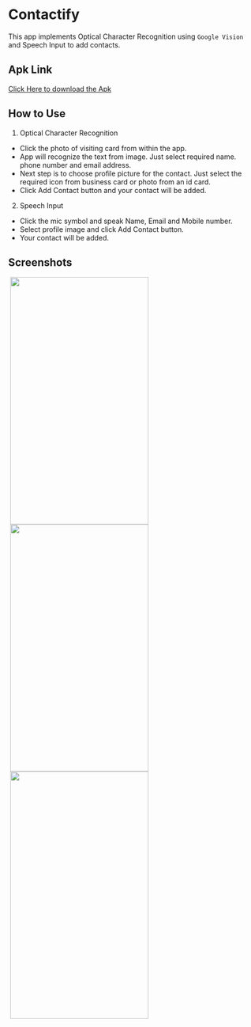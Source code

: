 # Contactify

This app implements Optical Character Recognition using `Google Vision` and Speech Input
to add contacts.

## Apk Link

<a href="https://drive.google.com/open?id=1zswcDrZG1Bku-7WY6tvMfGTF8yXKM6ai">Click Here to download the Apk</a>

## How to Use

1. Optical Character Recognition

* Click the photo of visiting card from within the app.
* App will recognize the text from image. Just select required name. phone number and email address.
* Next step is to choose profile picture for the contact. Just select the required icon from business card or photo from an id card.
* Click Add Contact button and your contact will be added.

2. Speech Input

* Click the mic symbol and speak Name, Email and Mobile number.
* Select profile image and click Add Contact button.
* Your contact will be added.

## Screenshots

<p float="left">
<img src="https://mittalhimanshu151.000webhostapp.com/Images/OCR/1.jpeg" width="280" height="500" hspace="4"/>
<img src="https://mittalhimanshu151.000webhostapp.com/Images/OCR/2.jpg" width="280" height="500" hspace="4"/>
<img src="https://mittalhimanshu151.000webhostapp.com/Images/OCR/3.jpg" width="280" height="500" hspace="4"/>
</p>